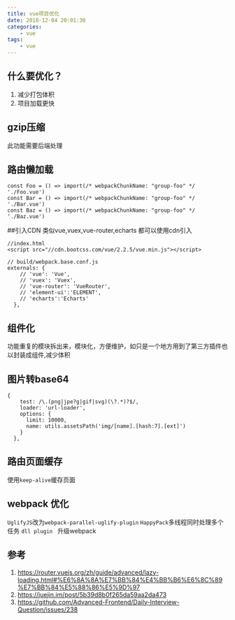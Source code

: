 ```yaml
---
title: vue项目优化
date: 2018-12-04 20:01:30
categories:
    - vue
tags:
    - vue
---
```

## 什么要优化？
1. 减少打包体积
2. 项目加载更快

## gzip压缩
此功能需要后端处理

## 路由懒加载
```vue
const Foo = () => import(/* webpackChunkName: "group-foo" */ './Foo.vue')
const Bar = () => import(/* webpackChunkName: "group-foo" */ './Bar.vue')
const Baz = () => import(/* webpackChunkName: "group-foo" */ './Baz.vue')
```
##引入CDN
类似vue,vuex,vue-router,echarts 都可以使用cdn引入
```vue
//index.html
<script src="//cdn.bootcss.com/vue/2.2.5/vue.min.js"></script>

// build/webpack.base.conf.js
externals: {
    // 'vue': 'Vue',
    // 'vuex': 'Vuex',
    // 'vue-router': 'VueRouter',
    // 'element-ui':'ELEMENT',
    // 'echarts':'Echarts'
  },
```
## 组件化
功能重复的模块拆出来，模块化，方便维护，如只是一个地方用到了第三方插件也以封装成组件,减少体积

## 图片转base64
```vue
{
    test: /\.(png|jpe?g|gif|svg)(\?.*)?$/,
    loader: 'url-loader',
    options: {
      limit: 10000,
      name: utils.assetsPath('img/[name].[hash:7].[ext]')
    }
  },
```

## 路由页面缓存
使用`keep-alive`缓存页面

## webpack 优化
`UglifyJS`改为`webpack-parallel-uglify-plugin`
`HappyPack`多线程同时处理多个任务
`dll plugin `
升级webpack

## 参考
1. https://router.vuejs.org/zh/guide/advanced/lazy-loading.html#%E6%8A%8A%E7%BB%84%E4%BB%B6%E6%8C%89%E7%BB%84%E5%88%86%E5%9D%97
2. https://juejin.im/post/5b39d8b0f265da59aa2da473
3. https://github.com/Advanced-Frontend/Daily-Interview-Question/issues/238